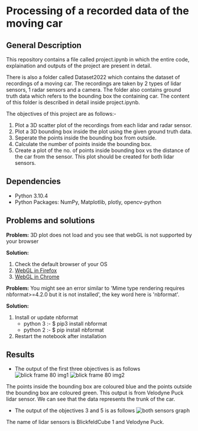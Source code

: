 # Processing of a recorded data of the moving car

## General Description

This repository contains a file called project.ipynb in which the entire code, explaination and outputs of the project are present in detail.
 
 There is also a folder called Dataset2022 which contains the dataset of recordings of a moving car. The recordings are taken by 2 types of lidar sensors, 1 radar sensors and a camera. The folder also contains ground truth data which refers to the bounding box the containing car. The content of this folder is described in detail inside project.ipynb.

The objectives of this project are as follows:-

1.  Plot a 3D scatter plot of the recordings from each lidar and radar sensor.
2.  Plot a 3D bounding box inside the plot using the given ground truth data.
2.   Seperate the points inside the bounding box from outside.
4.   Calculate the number of points inside the bounding box.
5.   Create a plot of the no. of points inside bounding box vs the distance of the car from the sensor. This plot should be created for both lidar sensors.

## Dependencies
* Python 3.10.4
* Python Packages: NumPy, Matplotlib, plotly, opencv-python

## Problems and solutions

**Problem:** 3D plot does not load and you see that webGL is not supported by your browser

**Solution:** 
1. Check the default browser of your OS
2. [WebGL in Firefox](https://help.interplaylearning.com/en/help/how-to-enable-webgl-in-firefox)
3. [WebGL in Chrome](https://help.interplaylearning.com/en/help/how-to-enable-webgl-in-chrome)

**Problem:** You might see an error similar to 'Mime type rendering requires nbformat>=4.2.0 but it is not installed', the key word here is 'nbformat'. 

**Solution:** 
1. Install or update nbformat
   * python 3 :- $ pip3 install nbformat
   * python 2 :- $ pip install nbformat
2. Restart the notebook after installation



## Results
* The output of the first three objectives is as follows
 ![blick frame 80 img1](https://user-images.githubusercontent.com/67382565/205645668-5a096b5b-2031-4537-a812-d59c74f83e74.png)
 ![blick frame 80 img2](https://user-images.githubusercontent.com/67382565/205645777-8444f06a-84de-40fa-8fcc-203fd80b1c07.png)

 The points inside the bounding box are coloured blue and the points outside the bounding box are coloured green. This output is from Velodyne Puck lidar sensor. We can see that the data represents the trunk of the car.

 * The output of the objectives 3 and 5 is as follows
  ![both sensors graph](https://user-images.githubusercontent.com/67382565/205646922-26a171ef-a962-429e-9fdc-869ec0079e52.png)

The name of lidar sensors is BlickfeldCube
1 and Velodyne Puck.